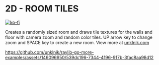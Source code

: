 
# 2D - ROOM TILES

[![ko-fi](https://ko-fi.com/img/githubbutton_sm.svg)](https://ko-fi.com/E1E5YOJH1)

Creates a randomly sized room and draws tile textures for the walls and floor with camera zoom and random color tiles. UP arrow key to change zoom and SPACE key to create a new room. View more at [unklnik.com](https://unklnik.com/posts/2d-room-tiles/)

https://github.com/unklnik/raylib-go-more-examples/assets/146096950/539dc196-7344-4196-917b-3fac8aa98d12
